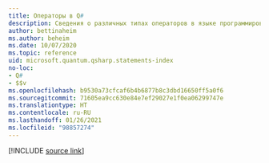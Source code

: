 ```yaml
---
title: Операторы в Q#
description: Сведения о различных типах операторов в языке программирования Q#.
author: bettinaheim
ms.author: beheim
ms.date: 10/07/2020
ms.topic: reference
uid: microsoft.quantum.qsharp.statements-index
no-loc:
- Q#
- $$v
ms.openlocfilehash: b9530a73cfcaf6b4b6877b8c3dbd16650ff5a0f6
ms.sourcegitcommit: 71605ea9cc630e84e7ef29027e1f0ea06299747e
ms.translationtype: HT
ms.contentlocale: ru-RU
ms.lasthandoff: 01/26/2021
ms.locfileid: "98857274"
---
```

<!---
# Statements in Q#
-->

[!INCLUDE [source link](~/includes/qsharp-language/Specifications/Language/2_Statements/README.md)]


